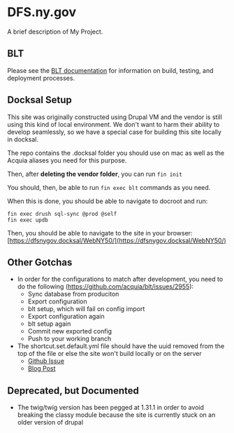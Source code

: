 # DFS.ny.gov

A brief description of My Project.

## BLT

Please see the [BLT documentation](http://blt.readthedocs.io/en/latest/) for information on build, testing, and deployment processes.

## Docksal Setup

This site was originally constructed using Drupal VM and the vendor is still using this kind of local environment. We don't want to harm their ability to develop seamlessly, so we have a special case for building this site locally in docksal.

The repo contains the .docksal folder you should use on mac as well as the Acquia aliases you need for this purpose. 

Then, after **deleting the vendor folder**, you can run `fin init`

You should, then, be able to run `fin exec blt` commands as you need.

When this is done, you should be able to navigate to docroot and run:

```
fin exec drush sql-sync @prod @self
fin exec updb
```

Then, you should be able to navigate to the site in your browser: [https://dfsnygov.docksal/WebNY50/](https://dfsnygov.docksal/WebNY50/)

## Other Gotchas
 - In order for the configurations to match after development, you need to do the following (https://github.com/acquia/blt/issues/2955):
   - Sync database from produciton
   - Export configuration
   - blt setup, which will fail on config import
   - Export configuration again
   - blt setup again
   - Commit new exported config
   - Push to your working branch
 - The shortcut.set.default.yml file should have the uuid removed from the top of the file or else the site won't build locally or on the server
   - [Github Issue](https://github.com/acquia/blt/issues/1948)
   - [Blog Post](https://danepowell.com/blog/installing-sites-existing-config-drupal-8)

## Deprecated, but Documented

 - The twig/twig version has been pegged at 1.31.1 in order to avoid breaking the classy module because the site is currently stuck on an older version of drupal